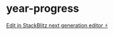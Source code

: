 # year-progress

[Edit in StackBlitz next generation editor ⚡️](https://stackblitz.com/~/github.com/jmsbell/year-progress)